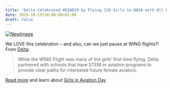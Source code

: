 ```yaml
---
title: 'Delta Celebrated #GIAD19 by Flying 120 Girls to NASA with All Women Team'
date: 2019-10-15T20:08:00+01:00
draft: false
---
```


[![NewImage](https://cdn-blog.adafruit.com/uploads/2019/10/NewImage-47.png "NewImage.png")](https://news.delta.com/leveling-skies-delta-flies-120-girls-nasa-promote-gender-equality-5th-wing-flight)

We LOVE this celebration – and also, can we just pause at WING flights?! From [Delta](https://news.delta.com/leveling-skies-delta-flies-120-girls-nasa-promote-gender-equality-5th-wing-flight):

> While the WING Flight was many of the girls’ first time flying, Delta partnered with schools that have STEM or aviation programs to provide clear paths for interested future female aviators.

[Read more](https://news.delta.com/leveling-skies-delta-flies-120-girls-nasa-promote-gender-equality-5th-wing-flight) and learn about [Girls in Aviation Day](https://www.wai.org/giad)